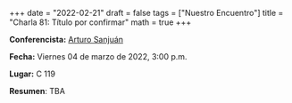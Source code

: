 +++
date      = "2022-02-21"
draft     = false
tags      = ["Nuestro Encuentro"]
title     = "Charla 81: Título por confirmar"
math      = true
+++

**Conferencista:** [Arturo Sanjuán](https://comunidad.udistrital.edu.co/arturosanjuan/)

**Fecha:** Viernes 04 de marzo de 2022, 3:00 p.m.

**Lugar:** C 119

**Resumen**: TBA             
